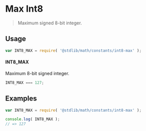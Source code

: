 # Max Int8

> Maximum signed 8-bit integer.

<section class="usage">

## Usage

``` javascript
var INT8_MAX = require( '@stdlib/math/constants/int8-max' );
```

#### INT8_MAX

Maximum 8-bit signed integer.

``` javascript
INT8_MAX === 127;
```

<!-- </usage> -->


<section class="examples">

## Examples

<!-- TODO: better example -->

``` javascript
var INT8_MAX = require( '@stdlib/math/constants/int8-max' );

console.log( INT8_MAX );
// => 127
```

<!-- </examples> -->


<section class="links">

<!-- </links> -->
